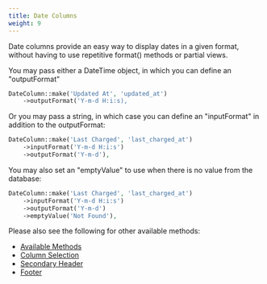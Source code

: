 ```yaml
---
title: Date Columns
weight: 9
---
```


Date columns provide an easy way to display dates in a given format, without having to use repetitive format() methods or partial views.

You may pass either a DateTime object, in which you can define an "outputFormat"
```php
DateColumn::make('Updated At', 'updated_at')
    ->outputFormat('Y-m-d H:i:s),
```

Or you may pass a string, in which case you can define an "inputFormat" in addition to the outputFormat:
```php
DateColumn::make('Last Charged', 'last_charged_at')
    ->inputFormat('Y-m-d H:i:s')
    ->outputFormat('Y-m-d'),
```

You may also set an "emptyValue" to use when there is no value from the database:
```php
DateColumn::make('Last Charged', 'last_charged_at')
    ->inputFormat('Y-m-d H:i:s')
    ->outputFormat('Y-m-d')
    ->emptyValue('Not Found'),
```

Please also see the following for other available methods:
<ul>
    <li>
        <a href="https://rappasoft.com/docs/laravel-livewire-tables/v3/columns/available-methods">Available Methods</a>
    </li>
    <li>
        <a href="https://rappasoft.com/docs/laravel-livewire-tables/v3/columns/column-selection">Column Selection</a>
    </li>
    <li>
        <a href="https://rappasoft.com/docs/laravel-livewire-tables/v3/columns/secondary-header">Secondary Header</a>
    </li>
    <li>
        <a href="https://rappasoft.com/docs/laravel-livewire-tables/v3/columns/footer">Footer</a>
    </li>
</ul>